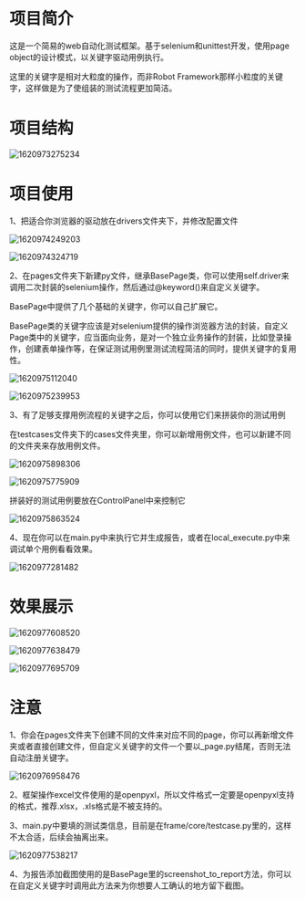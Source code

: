 # 项目简介

这是一个简易的web自动化测试框架。基于selenium和unittest开发，使用page object的设计模式，以关键字驱动用例执行。

这里的关键字是相对大粒度的操作，而非Robot Framework那样小粒度的关键字，这样做是为了使组装的测试流程更加简洁。

# 项目结构

![1620973275234](static/1620973275234.png)

# 项目使用

1、把适合你浏览器的驱动放在drivers文件夹下，并修改配置文件

![1620974249203](static/1620974249203.png)

![1620974324719](static/1620974324719.png)

2、在pages文件夹下新建py文件，继承BasePage类，你可以使用self.driver来调用二次封装的selenium操作，然后通过@keyword()来自定义关键字。

BasePage中提供了几个基础的关键字，你可以自己扩展它。

BasePage类的关键字应该是对selenium提供的操作浏览器方法的封装，自定义Page类中的关键字，应当面向业务，是对一个独立业务操作的封装，比如登录操作，创建表单操作等，在保证测试用例里测试流程简洁的同时，提供关键字的复用性。

![1620975112040](static/1620975112040.png)

![1620975239953](static/1620975239953.png)

3、有了足够支撑用例流程的关键字之后，你可以使用它们来拼装你的测试用例

在testcases文件夹下的cases文件夹里，你可以新增用例文件，也可以新建不同的文件夹来存放用例文件。

 ![1620975898306](static/1620975898306.png)

 ![1620975775909](static/1620975775909.png)

拼装好的测试用例要放在ControlPanel中来控制它

![1620975863524](static/1620975863524.png)

4、现在你可以在main.py中来执行它并生成报告，或者在local_execute.py中来调试单个用例看看效果。

![1620977281482](static/1620977281482.png)

# 效果展示

![1620977608520](static/1620977608520.png)

![1620977638479](static/1620977638479.png)

![1620977695709](static/1620977695709.png)

# 注意

1、你会在pages文件夹下创建不同的文件来对应不同的page，你可以再新增文件夹或者直接创建文件，但自定义关键字的文件一个要以_page.py结尾，否则无法自动注册关键字。

 ![1620976958476](static/1620976958476.png)

2、框架操作excel文件使用的是openpyxl，所以文件格式一定要是openpyxl支持的格式，推荐.xlsx，.xls格式是不被支持的。

3、main.py中要填的测试类信息，目前是在frame/core/testcase.py里的，这样不太合适，后续会抽离出来。

![1620977538217](static/1620977538217.png)

4、为报告添加截图使用的是BasePage里的screenshot_to_report方法，你可以在自定义关键字时调用此方法来为你想要人工确认的地方留下截图。

